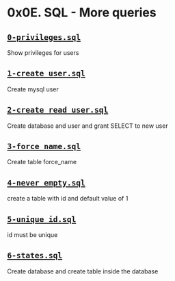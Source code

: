 # 0x0E. SQL - More queries


## [`0-privileges.sql`](0-privileges.sql)
Show privileges for users

## [`1-create_user.sql`](1-create_user.sql)
Create mysql user

## [`2-create_read_user.sql`](2-create_read_user.sql)
Create database and user and grant SELECT to new user

## [`3-force_name.sql`](3-force_name.sql)
Create table force_name

## [`4-never_empty.sql`](4-never_empty.sql)
create a table with id and default value of 1

## [`5-unique_id.sql`](5-unique_id.sql)
id must be unique

## [`6-states.sql`](6-states.sql)
Create database and create table inside the database
